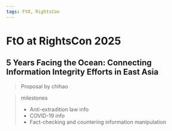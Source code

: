 ```yaml
---
tags: FtO, RightsCon
---
```

# FtO at RightsCon 2025

## 5 Years Facing the Ocean: Connecting Information Integrity Efforts in East Asia

> Proposal by chihao

> milestones
> - Anti-extradition law info
> - COVID-19 info
> - Fact-checking and countering information manipulation
> 